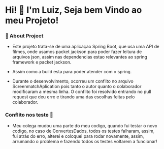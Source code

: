 # Hi! 👋 I'm Luiz, Seja bem Vindo ao meu Projeto!

### 🚀 About Project
- Este projeto trata-se de uma aplicaçao Spring Boot, que usa uma API de filmes, onde usamos packet jackson para poder fazer leitura de arquivos json, assim nas dependencias estao relevantes ao spring framework e packet jackson.
- Assim como a build esta para poder atender com o spring.

- Durante o desenvolvimento, ocorreu um conflito no arquivo ScreenmatchAplication
pois tanto o autor quanto o colaborador modificaram a mesma linha.
O conflito foi resolvido entrando no pull request que deu erro e tirando uma das escolhas feitas pelo colaborador.

### Conflito nos teste 🚀

- Meu colega mudou uma parte do meu codigo, quando fui testar o novo codigo, no caso de ConvertesDados, todos os testes falharam, assim, fui atrás do erro, alterei e coloquei para rodar novamente, assim, arrumando o problema e fazendo todos os testes voltarem a funcionar!



